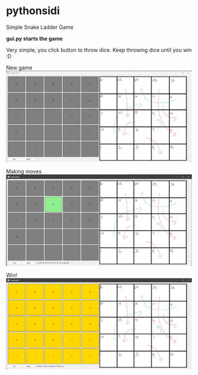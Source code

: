 # pythonsidi
Simple Snake Ladder Game

**gui.py starts the game**

Very simple, you click button to throw dice.
Keep throwing dice until you win :D

New game
![new game image](./preview/1.png)

Making moves
![making moves image](./preview/2.png)

Win!
![game win image](./preview/3.png)
